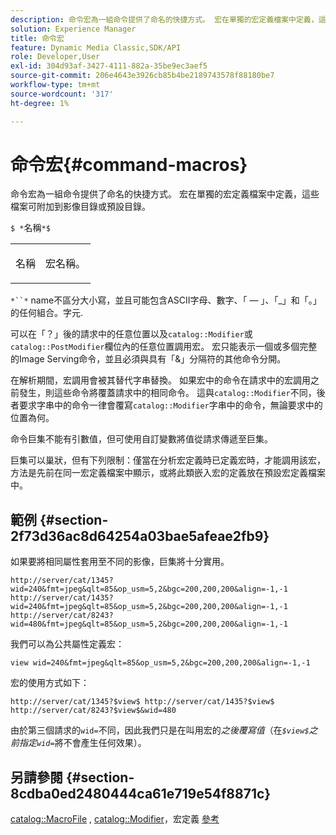 ```yaml
---
description: 命令宏為一組命令提供了命名的快捷方式。 宏在單獨的宏定義檔案中定義，這些檔案可附加到影像目錄或預設目錄。
solution: Experience Manager
title: 命令宏
feature: Dynamic Media Classic,SDK/API
role: Developer,User
exl-id: 304d93af-3427-4111-882a-35be9ec3aef5
source-git-commit: 206e4643e3926cb85b4be2189743578f88180be7
workflow-type: tm+mt
source-wordcount: '317'
ht-degree: 1%

---
```


# 命令宏{#command-macros}

命令宏為一組命令提供了命名的快捷方式。 宏在單獨的宏定義檔案中定義，這些檔案可附加到影像目錄或預設目錄。

`$ *`名稱`*$`

<table id="simpletable_A03541622C354F60B5F304B999C4EF8E"> 
 <tr class="strow"> 
  <td class="stentry"> <p><span class="codeph"> <span class="varname"> 名稱</span></span> </p> </td> 
  <td class="stentry"> <p>宏名稱。 </p></td> 
 </tr> 
</table>

`*``*` name不區分大小寫，並且可能包含ASCII字母、數字、「 — 」、「_」和「。」的任何組合。字元.

可以在「？」後的請求中的任意位置以及`catalog::Modifier`或`catalog::PostModifier`欄位內的任意位置調用宏。 宏只能表示一個或多個完整的Image Serving命令，並且必須與具有「&amp;」分隔符的其他命令分開。

在解析期間，宏調用會被其替代字串替換。 如果宏中的命令在請求中的宏調用之前發生，則這些命令將覆蓋請求中的相同命令。 這與`catalog::Modifier`不同，後者要求字串中的命令一律會覆寫`catalog::Modifier`字串中的命令，無論要求中的位置為何。

命令巨集不能有引數值，但可使用自訂變數將值從請求傳遞至巨集。

巨集可以巢狀，但有下列限制：僅當在分析宏定義時已定義宏時，才能調用該宏，方法是先前在同一宏定義檔案中顯示，或將此類嵌入宏的定義放在預設宏定義檔案中。

## 範例 {#section-2f73d36ac8d64254a03bae5afeae2fb9}

如果要將相同屬性套用至不同的影像，巨集將十分實用。

`http://server/cat/1345?wid=240&fmt=jpeg&qlt=85&op_usm=5,2&bgc=200,200,200&align=-1,-1 http://server/cat/1435?wid=240&fmt=jpeg&qlt=85&op_usm=5,2&bgc=200,200,200&align=-1,-1 http://server/cat/8243?wid=480&fmt=jpeg&qlt=85&op_usm=5,2&bgc=200,200,200&align=-1,-1`

我們可以為公共屬性定義宏：

`view wid=240&fmt=jpeg&qlt=85&op_usm=5,2&bgc=200,200,200&align=-1,-1`

宏的使用方式如下：

`http://server/cat/1345?$view$ http://server/cat/1435?$view$ http://server/cat/8243?$view$&wid=480`

由於第三個請求的`wid=`不同，因此我們只是在叫用宏的&#x200B;*之後覆寫值*（在&#x200B;*`$view$`之前指定`wid=`*&#x200B;將不會產生任何效果）。

## 另請參閱 {#section-8cdba0ed2480444ca61e719e54f8871c}

[catalog::MacroFile](../../../../../is-api/image-catalog/image-serving-api-ref/c-image-catalog-reference/c-attributes-reference/r-macrofile.md#reference-f91d717b3847458ca0f1fe95387554a2) ,  [catalog::Modifier](/help/aem-is-ir-api/is-api/image-catalog/image-serving-api-ref/c-image-catalog-reference/c-image-svg-data-reference/c-image-data-reference/r-modifier-cat.md)，宏定義 [參考](../../../../../is-api/image-catalog/image-serving-api-ref/c-image-catalog-reference/c-macro-definition-reference/c-macro-definition-reference.md#concept-5ec73f7636c1496fba1e94094e694e79)
